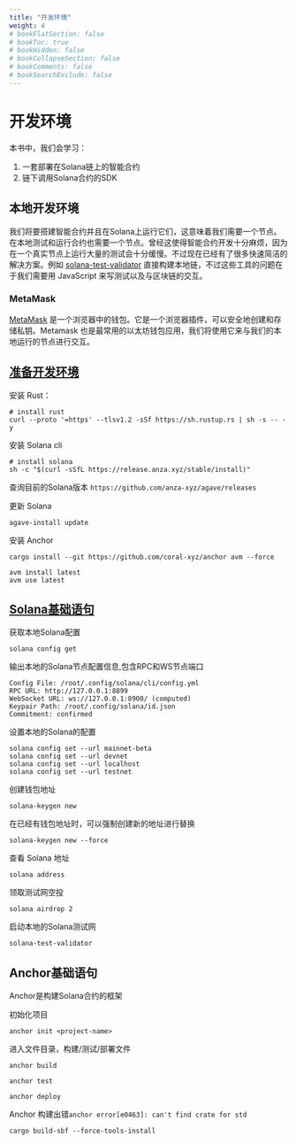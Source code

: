 ```yaml
---
title: "开发环境"
weight: 4
# bookFlatSection: false
# bookToc: true
# bookHidden: false
# bookCollapseSection: false
# bookComments: false
# bookSearchExclude: false
---
```


# 开发环境

本书中，我们会学习：
1. 一套部署在Solana链上的智能合约
2. 链下调用Solana合约的SDK

## 本地开发环境

我们将要搭建智能合约并且在Solana上运行它们，这意味着我们需要一个节点。在本地测试和运行合约也需要一个节点。曾经这使得智能合约开发十分麻烦，因为在一个真实节点上运行大量的测试会十分缓慢。不过现在已经有了很多快速简洁的解决方案。例如 [solana-test-validator]() 直接构建本地链，不过这些工具的问题在于我们需要用 JavaScript 来写测试以及与区块链的交互。

### MetaMask

[MetaMask](https://metamask.io/) 是一个浏览器中的钱包。它是一个浏览器插件，可以安全地创建和存储私钥。Metamask 也是最常用的以太坊钱包应用，我们将使用它来与我们的本地运行的节点进行交互。

## [准备开发环境](https://solana.com/zh/docs/intro/installation#solana-cli-basics)

安装 Rust：
```shell
# install rust
curl --proto '=https' --tlsv1.2 -sSf https://sh.rustup.rs | sh -s -- -y
```
安装 Solana cli
```shell
# install solana
sh -c "$(curl -sSfL https://release.anza.xyz/stable/install)"
```
查询目前的Solana版本 `https://github.com/anza-xyz/agave/releases`

更新 Solana
```shell
agave-install update
```

安装 Anchor
```shell
cargo install --git https://github.com/coral-xyz/anchor avm --force

avm install latest
avm use latest
```

## [Solana基础语句](https://solana.com/zh/docs/intro/installation#solana-cli-basics)

获取本地Solana配置
```shell
solana config get
```
输出本地的Solana节点配置信息,包含RPC和WS节点端口
```text
Config File: /root/.config/solana/cli/config.yml
RPC URL: http://127.0.0.1:8899
WebSocket URL: ws://127.0.0.1:8900/ (computed)
Keypair Path: /root/.config/solana/id.json
Commitment: confirmed
```

设置本地的Solana的配置
```shell
solana config set --url mainnet-beta
solana config set --url devnet
solana config set --url localhost
solana config set --url testnet
```
创建钱包地址
```shell
solana-keygen new 
```
在已经有钱包地址时，可以强制创建新的地址进行替换
```shell
solana-keygen new --force
```
查看 Solana 地址
```shell
solana address
```
领取测试网空投
```shell
solana airdrop 2
```
启动本地的Solana测试网
```shell
solana-test-validator
```

## Anchor基础语句
Anchor是构建Solana合约的框架

初始化项目
```shell
anchor init <project-name>
```
进入文件目录，构建/测试/部署文件
```shell
anchor build

anchor test 

anchor deploy
```

Anchor 构建出错`anchor error[e0463]: can't find crate for std`
```shell
cargo build-sbf --force-tools-install
```